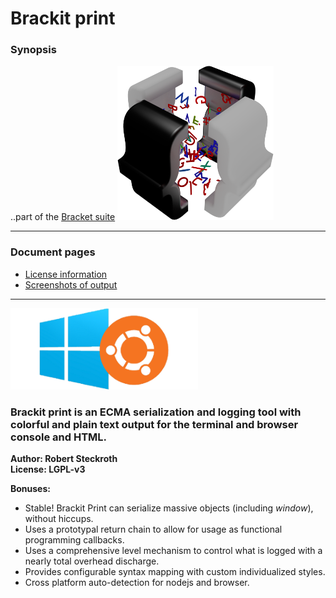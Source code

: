 # Brackit print
### Synopsis

..part of the [Bracket suite](https://github.com/restarian/restarian/blob/master/bracket/README.md)
![Bracket](https://raw.githubusercontent.com/restarian/restarian/master/bracket/doc/image/bracket_logo_small.png)

------

### Document pages

* [License information](https://github.com/restarian/bracket_print/blob/master/doc/license.md)
* [Screenshots of output ](https://github.com/restarian/bracket_print/blob/master/doc/screenshot.md)

----

[![Ubuntu on Windows](https://raw.githubusercontent.com/restarian/restarian/master/doc/image/ubuntu_windows_logo.png)](https://github.com/Microsoft/BashOnWindows)

### Brackit print is an ECMA serialization and logging tool with colorful and plain text output for the terminal and browser console and HTML.

**Author: Robert Steckroth**  
**License: LGPL-v3**

**Bonuses:**
* Stable! Brackit Print can serialize massive objects (including *window*), without hiccups.
* Uses a prototypal return chain to allow for usage as functional programming callbacks.
* Uses a comprehensive level mechanism to control what is logged with a nearly total overhead discharge.
* Provides configurable syntax mapping with custom individualized styles.
* Cross platform auto-detection for nodejs and browser.

